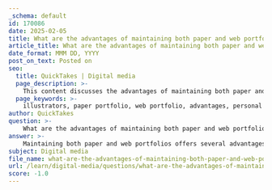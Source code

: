 ```yaml
---
_schema: default
id: 170086
date: 2025-02-05
title: What are the advantages of maintaining both paper and web portfolios for illustrators?
article_title: What are the advantages of maintaining both paper and web portfolios for illustrators?
date_format: MMM DD, YYYY
post_on_text: Posted on
seo:
  title: QuickTakes | Digital media
  page_description: >-
    This content discusses the advantages of maintaining both paper and web portfolios for illustrators, highlighting the strengths of each format in showcasing artwork and reaching a wider audience.
  page_keywords: >-
    illustrators, paper portfolio, web portfolio, advantages, personal interaction, tactile experience, controlled environment, global reach, ease of updates, multimedia elements, accessibility, cost-effective, visibility, commercial illustration
author: QuickTakes
question: >-
    What are the advantages of maintaining both paper and web portfolios for illustrators?
answer: >-
    Maintaining both paper and web portfolios offers several advantages for illustrators, allowing them to effectively showcase their work and reach a broader audience. Here are some key benefits of each format:\n\n### Advantages of a Paper Portfolio\n\n1. **Personal Interaction**: A physical portfolio allows for face-to-face interactions with art directors and publishers. This personal touch can create a stronger connection and make a lasting impression.\n\n2. **Tactile Experience**: The physicality of a paper portfolio can enhance the viewing experience. Art directors can appreciate the texture and quality of printed images, which may not translate as well in digital formats.\n\n3. **Controlled Environment**: Presenting a paper portfolio in a controlled setting allows the illustrator to guide the conversation and highlight specific pieces, tailoring the presentation to the audience's interests.\n\n4. **Less Competition**: In environments where digital portfolios are common, a well-crafted paper portfolio can stand out, especially in one-on-one meetings.\n\n### Advantages of a Web Portfolio\n\n1. **Global Reach**: A web portfolio can be accessed by potential clients and collaborators from anywhere in the world, significantly expanding an illustrator's audience beyond local markets.\n\n2. **Ease of Updates**: Digital portfolios can be easily updated with new work, allowing illustrators to keep their portfolios current without the need for reprinting.\n\n3. **Visual Appeal**: A well-designed web portfolio can incorporate multimedia elements, such as animations or videos, which can enhance the presentation of the work.\n\n4. **Accessibility**: Art directors often prefer to view work online, making a web portfolio essential in today's digital age. It allows for easy sharing via links in emails or social media.\n\n5. **Cost-Effective**: Maintaining a digital portfolio eliminates the costs associated with printing and transporting physical portfolios, making it a more economical option.\n\n### Conclusion\n\nIn summary, having both a paper and web portfolio allows illustrators to leverage the strengths of each format. While a paper portfolio is beneficial for personal interactions and tactile experiences, a web portfolio provides global accessibility and ease of updates. By combining both, illustrators can maximize their visibility and opportunities in the competitive field of commercial illustration.
subject: Digital media
file_name: what-are-the-advantages-of-maintaining-both-paper-and-web-portfolios-for-illustrators.md
url: /learn/digital-media/questions/what-are-the-advantages-of-maintaining-both-paper-and-web-portfolios-for-illustrators
score: -1.0
---
```


&nbsp;